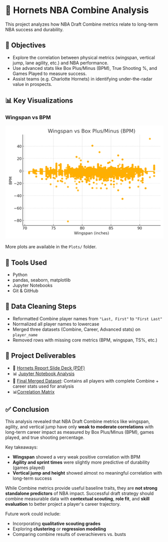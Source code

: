 # 🏀 Hornets NBA Combine Analysis

This project analyzes how NBA Draft Combine metrics relate to long-term NBA success and durability.

## 🎯 Objectives
- Explore the correlation between physical metrics (wingspan, vertical jump, lane agility, etc.) and NBA performance.
- Use advanced stats like Box Plus/Minus (BPM), True Shooting %, and Games Played to measure success.
- Assist teams (e.g. Charlotte Hornets) in identifying under-the-radar value in prospects.

## 📊 Key Visualizations

### Wingspan vs BPM
![Wingspan vs BPM](https://github.com/ethom98/hornets-nba-combine-analysis/blob/main/Plots/wingspan_vs_bpm.png?raw=true)

More plots are available in the `Plots/` folder.

## 🧪 Tools Used
- Python
- pandas, seaborn, matplotlib
- Jupyter Notebooks
- Git & GitHub

## 🔧 Data Cleaning Steps
- Reformatted Combine player names from `"Last, First"` to `"First Last"`
- Normalized all player names to lowercase
- Merged three datasets (Combine, Career, Advanced stats) on `player_name`
- Removed rows with missing core metrics (BPM, wingspan, TS%, etc.)

## 📂 Project Deliverables

- 📎 [Hornets Report Slide Deck (PDF)](Hornets_Report.pdf)
- 📊 [Jupyter Notebook Analysis](analysis.ipynb)
- 📁 [Final Merged Dataset](Data/final_merged_dataset.csv): Contains all players with complete Combine + career stats used for analysis
- 📊[Correlation Matrix](Plots/correlation_matrix.png)

## ✅ Conclusion
This analysis revealed that NBA Draft Combine metrics like wingspan, agility, and vertical jump have only **weak to moderate correlations** with long-term career impact as measured by Box Plus/Minus (BPM), games played, and true shooting percentage.

Key takeaways:
- **Wingspan** showed a very weak positive correlation with BPM
- **Agility and sprint times** were slightly more predictive of durability (games played)
- **Vertical jump and height** showed almost no meaningful correlation with long-term success

While Combine metrics provide useful baseline traits, they are **not strong standalone predictors** of NBA impact. Successful draft strategy should combine measurable data with **contextual scouting**, **role fit**, and **skill evaluation** to better project a player's career trajectory.

Future work could include:
- Incorporating **qualitative scouting grades**
- Exploring **clustering** or **regression modeling**
- Comparing combine results of overachievers vs. busts

